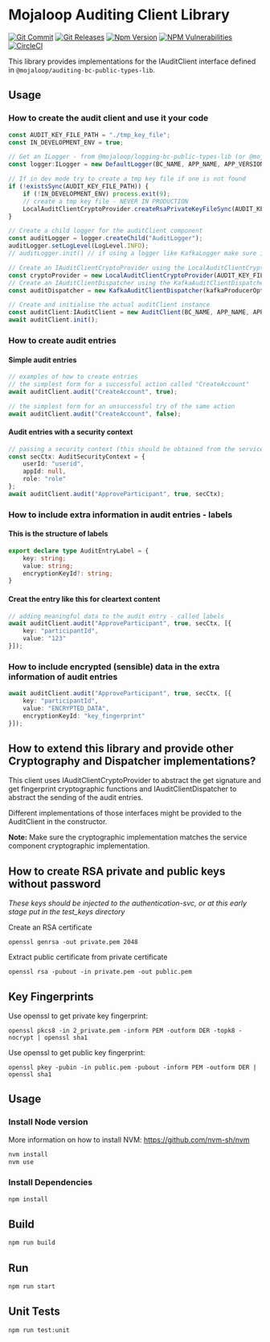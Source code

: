 # Mojaloop Auditing Client Library

[![Git Commit](https://img.shields.io/github/last-commit/mojaloop/auditing-bc.svg?style=flat)](https://github.com/mojaloop/auditing-bc/commits/main)
[![Git Releases](https://img.shields.io/github/release/mojaloop/auditing-bc.svg?style=flat)](https://github.com/mojaloop/auditing-bc/releases)
[![Npm Version](https://img.shields.io/npm/v/@mojaloop/auditing-bc-client-lib.svg?style=flat)](https://www.npmjs.com/package/@mojaloop/auditing-bc-client-lib)
[![NPM Vulnerabilities](https://img.shields.io/snyk/vulnerabilities/npm/@mojaloop/auditing-bc-client-lib.svg?style=flat)](https://www.npmjs.com/package/@mojaloop/auditing-bc-client-lib)
[![CircleCI](https://circleci.com/gh/mojaloop/auditing-bc.svg?style=svg)](https://circleci.com/gh/mojaloop/auditing-bc)

This library provides implementations for the IAuditClient interface defined in `@mojaloop/auditing-bc-public-types-lib`.

## Usage

### How to create the audit client and use it your code

```typescript
const AUDIT_KEY_FILE_PATH = "./tmp_key_file";
const IN_DEVELOPMENT_ENV = true;

// Get an ILogger - from @mojaloop/logging-bc-public-types-lib (or @mojaloop/logging-bc-client-lib)
const logger:ILogger = new DefaultLogger(BC_NAME, APP_NAME, APP_VERSION, LogLevel.DEBUG);

// If in dev mode try to create a tmp key file if one is not found
if (!existsSync(AUDIT_KEY_FILE_PATH)) {
    if (!IN_DEVELOPMENT_ENV) process.exit(9);
    // create a tmp key file - NEVER IN PRODUCTION
    LocalAuditClientCryptoProvider.createRsaPrivateKeyFileSync(AUDIT_KEY_FILE_PATH, 2048);
}

// Create a child logger for the auditClient component
const auditLogger = logger.createChild("AuditLogger");
auditLogger.setLogLevel(LogLevel.INFO);
// auditLogger.init() // if using a logger like KafkaLogger make sure it is initialised

// Create an IAuditClientCryptoProvider using the LocalAuditClientCryptoProvider implementation
const cryptoProvider = new LocalAuditClientCryptoProvider(AUDIT_KEY_FILE_PATH);
// Create an IAuditClientDispatcher using the KafkaAuditClientDispatcher implementation
const auditDispatcher = new KafkaAuditClientDispatcher(kafkaProducerOptions, KAFKA_AUDITS_TOPIC, auditLogger);

// Create and initialise the actual auditClient instance
const auditClient:IAuditClient = new AuditClient(BC_NAME, APP_NAME, APP_VERSION, cryptoProvider, auditDispatcher);
await auditClient.init();
```

### How to create audit entries

#### Simple audit entries

```typescript
// examples of how to create entries
// the simplest form for a successful action called "CreateAccount"
await auditClient.audit("CreateAccount", true);

// the simplest form for an unsuccessful try of the same action
await auditClient.audit("CreateAccount", false);
```

#### Audit entries with a security context

```typescript
// passing a security context (this should be obtained from the service application that calls the domain code)
const secCtx: AuditSecurityContext = {
    userId: "userid",
    appId: null,
    role: "role"
};
await auditClient.audit("ApproveParticipant", true, secCtx);

```

### How to include extra information in audit entries - labels

#### This is the structure of labels

```typescript
export declare type AuditEntryLabel = {
    key: string;
    value: string;
    encryptionKeyId?: string;
}
```
#### Creat the entry like this for cleartext content
```typescript
// adding meaningful data to the audit entry - called labels
await auditClient.audit("ApproveParticipant", true, secCtx, [{
    key: "participantId",
    value: "123"
}]);
```

### How to include encrypted (sensible) data in the extra information of audit entries

```typescript
await auditClient.audit("ApproveParticipant", true, secCtx, [{
    key: "participantId",
    value: "ENCRYPTED_DATA",
    encryptionKeyId: "key_fingerprint"
}]);


```

## How to extend this library and provide other Cryptography and Dispatcher implementations?

This client uses IAuditClientCryptoProvider to abstract the get signature and get fingerprint cryptographic functions and IAuditClientDispatcher to
abstract the sending of the audit entries.

Different implementations of those interfaces might be provided to the AuditClient in the constructor.

**Note:** Make sure the cryptographic implementation matches the service component cryptographic implementation.



## How to create RSA private and public keys without password

*These keys should be injected to the authentication-svc, or at this early stage put in the test_keys directory*

Create an RSA certificate

`openssl genrsa -out private.pem 2048`

Extract public certificate from private certificate

`openssl rsa -pubout -in private.pem -out public.pem`

## Key Fingerprints

Use openssl to get private key fingerprint:
```shell
openssl pkcs8 -in 2_private.pem -inform PEM -outform DER -topk8 -nocrypt | openssl sha1
```

Use openssl to get public key fingerprint:
```shell
openssl pkey -pubin -in public.pem -pubout -inform PEM -outform DER | openssl sha1
```


## Usage

### Install Node version

More information on how to install NVM: https://github.com/nvm-sh/nvm

```bash
nvm install
nvm use
```

### Install Dependencies

```bash
npm install
```

## Build

```bash
npm run build
```

## Run

```bash
npm run start
```

## Unit Tests

```bash
npm run test:unit
```
